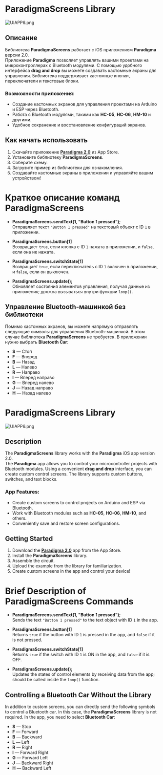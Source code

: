 # ParadigmaScreens Library

![UIAPP6.png](https://s2.radikal.cloud/2024/09/24/UIAPP6.png)

## Описание

Библиотека **ParadigmaScreens** работает с iOS приложением **Paradigma** версии 2.0.  
Приложение **Paradigma** позволяет управлять вашими проектами на микроконтроллерах с Bluetooth модулями. С помощью удобного интерфейса **drag and drop** вы можете создавать кастомные экраны для управления. Библиотека поддерживает кастомные кнопки, переключатели и текстовые блоки.

### Возможности приложения:

- Создание кастомных экранов для управления проектами на Arduino и ESP через Bluetooth.
- Работа с Bluetooth модулями, такими как **HC-05**, **HC-06**, **HM-10** и другими.
- Удобное сохранение и восстановление конфигураций экранов.

## Как начать использовать

1. Скачайте приложение [**Paradigma 2.0**](https://apps.apple.com/ru/app/paradigma/id6503053235) из App Store.
2. Установите библиотеку **ParadigmaScreens**.
3. Соберите схему.
4. Загрузите пример из библиотеки для ознакомления.
5. Создавайте кастомные экраны в приложении и управляйте вашим устройством!

# Краткое описание команд ParadigmaScreens

- **ParadigmaScreens.sendText(1, "Button 1 pressed");**  
  Отправляет текст `"Button 1 pressed"` на текстовый объект с ID `1` в приложении.

- **ParadigmaScreens.button[1]**  
  Возвращает `true`, если кнопка с ID `1` нажата в приложении, и `false`, если она не нажата.

- **ParadigmaScreens.switchState[1]**  
  Возвращает `true`, если переключатель с ID `1` включен в приложении, и `false`, если он выключен.

- **ParadigmaScreens.update();**  
  Обновляет состояния элементов управления, получая данные из приложения; должна вызываться внутри функции `loop()`.

## Управление Bluetooth-машинкой без библиотеки

Помимо кастомных экранов, вы можете напрямую отправлять следующие символы для управления Bluetooth-машинкой. В этом случае библиотека **ParadigmaScreens** не требуется. В приложении нужно выбрать **Bluetooth Car**:

- **S** — Стоп
- **F** — Вперед
- **B** — Назад
- **L** — Налево
- **R** — Направо
- **I** — Вперед направо
- **G** — Вперед налево
- **J** — Назад направо
- **H** — Назад налево

# ParadigmaScreens Library

![UIAPP6.png](https://s2.radikal.cloud/2024/09/24/UIAPP6.png)

## Description

The **ParadigmaScreens** library works with the **Paradigma** iOS app version 2.0.  
The **Paradigma** app allows you to control your microcontroller projects with Bluetooth modules. Using a convenient **drag and drop** interface, you can create custom control screens. The library supports custom buttons, switches, and text blocks.

### App Features:

- Create custom screens to control projects on Arduino and ESP via Bluetooth.
- Work with Bluetooth modules such as **HC-05**, **HC-06**, **HM-10**, and others.
- Conveniently save and restore screen configurations.

## Getting Started

1. Download the [**Paradigma 2.0**](https://apps.apple.com/ru/app/paradigma/id6503053235) app from the App Store.
2. Install the **ParadigmaScreens** library.
3. Assemble the circuit.
4. Upload the example from the library for familiarization.
5. Create custom screens in the app and control your device!

# Brief Description of ParadigmaScreens Commands

- **ParadigmaScreens.sendText(1, "Button 1 pressed");**  
  Sends the text `"Button 1 pressed"` to the text object with ID `1` in the app.

- **ParadigmaScreens.button[1]**  
  Returns `true` if the button with ID `1` is pressed in the app, and `false` if it is not pressed.

- **ParadigmaScreens.switchState[1]**  
  Returns `true` if the switch with ID `1` is ON in the app, and `false` if it is OFF.

- **ParadigmaScreens.update();**  
  Updates the states of control elements by receiving data from the app; should be called inside the `loop()` function.

## Controlling a Bluetooth Car Without the Library

In addition to custom screens, you can directly send the following symbols to control a Bluetooth car. In this case, the **ParadigmaScreens** library is not required. In the app, you need to select **Bluetooth Car**:

- **S** — Stop
- **F** — Forward
- **B** — Backward
- **L** — Left
- **R** — Right
- **I** — Forward Right
- **G** — Forward Left
- **J** — Backward Right
- **H** — Backward Left
